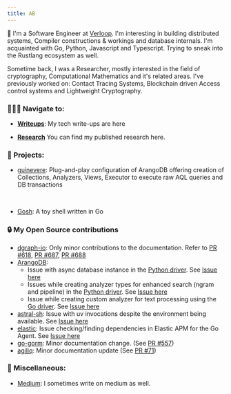```yaml
---
title: AB
---
```


📍 I'm a Software Engineer at [Verloop](https://www.verloop.io). I'm interesting in building distributed systems, Compiler constructions & workings and database internals.
I'm acquainted with Go, Python, Javascript and Typescript. Trying to sneak into the Rustlang ecosystem as well.

Sometime back, I was a Researcher, mostly interested in the field of cryptography, Computational Mathematics and it's related areas.
I've previously worked on: Contact Tracing Systems, Blockchain driven Access control systems and Lightweight Cryptography.

### 🧑🏻‍💻 Navigate to:

- **[Writeups](./writeups)**: My tech write-ups are here

- **[Research](./research)** You can find my published research here.

### 📁 Projects:
* [guinevere](https://www.github.com/aaqibb13/guinevere):
Plug-and-play configuration of ArangoDB offering creation of Collections, Analyzers, Views, Executor to execute raw AQL queries and DB transactions
<br>

* [Gosh](https://github.com/aaqibb13/gosh): A toy shell written in Go


### 🔒 My Open Source contributions
- [dgraph-io](https://github.com/dgraph-io): Only minor contributions to the documentation. Refer to [PR #618](https://github.com/dgraph-io/dgraph-docs/pull/618), [PR #687](https://github.com/dgraph-io/dgraph-docs/pull/687), [PR #688](https://github.com/dgraph-io/dgraph-docs/pull/688)
- [ArangoDB](https://github.com/arangodb):
    - Issue with async database instance in the [Python driver](https://github.com/arangodb/python-arango). See [Issue here](https://github.com/arangodb/python-arango/issues/226)
    - Issues while creating analyzer types for enhanced search (ngram and pipeline) in the [Python driver](https://github.com/arangodb/python-arango). See [Issue here](https://github.com/arangodb/python-arango/issues/204)
    - Issue while creating custom analyzer for text processing using the [Go driver](https://github.com/arangodb/go-driver). See [Issue here](https://github.com/arangodb/go-driver/issues/392)
- [astral-sh](https://github.com/astral-sh): Issue with uv invocations despite the environment being available. See [Issue here](https://github.com/astral-sh/uv/issues/10305)
- [elastic](https://github.com/elastic): Issue checking/finding dependencies in Elastic APM for the Go Agent. See [Issue here](https://github.com/elastic/apm-agent-go/issues/1300)
- [go-gorm](https://github.com/go-gorm): Minor documentation change. (See [PR #557](https://github.com/go-gorm/gorm.io/pull/557))
- [agiliq](https://github.com/agiliq): Minor documentation update (See [PR #71](https://github.com/agiliq/building-api-django/pull/71))

### 🌟 Miscellaneous:
- [Medium](https://aaqibb13.medium.com): I sometimes write on medium as well.
